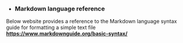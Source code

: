 - ### Markdown language reference

Below website provides a reference to the Markdown language syntax guide for formatting a simple text file
**https://www.markdownguide.org/basic-syntax/**
